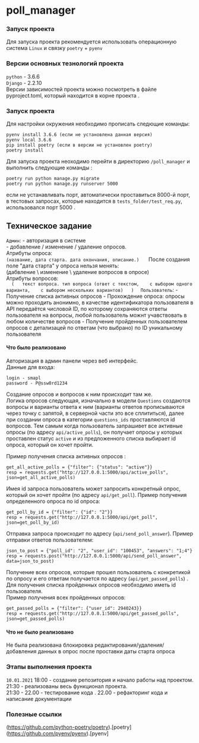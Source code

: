 # poll_manager

### Запуск проекта

Для запуска проекта рекомендуется использовать операционную система `Linux` и связку `poetry` + `pyenv`  

### Версии основных тезнологий проекта 

`python` - 3.6.6  
`Django` - 2.2.10  
Версии зависимостей проекта можно посмотреть в файле pyproject.toml, который находится в корне проекта .  

### Запуск проекта 

Для настройки окружения необходимо прописать следющие команды:
```
pyenv install 3.6.6 (если не установлена данная версия)
pyenv local 3.6.6
pip install poetry (если в версии не установлен poetry)
poetry install
```
Для запуска проекта неоходимо перейти в директорию `/poll_manager` и выполнить следующие команды : 
```
poetry run python manage.py migrate
poetry run python manage.py runserver 5000
```
если не устанавливать порт, автоматически проставиться 8000-й порт, в тестовых запросах, которые находится в `tests_folder/test_req.py`, использовался порт 5000 .

## Техническое задание 

`Админ`: 
    - авторизация в системе  
    - добавление / изменение / удаление опросов.  
    Атрибуты опроса:  
    ```
        (название, дата старта. дата окончания, описание.)   
    ```
    После создания поле "дата старта" у опроса нельзя менять:   
        (дабвление \ изменение \ удаление вопросов в опросе)  
    Атрибуты вопросов:  
    ```  
        (  
            текст вопроса. тип вопроса (ответ с текстом,   
            с выбором одного варианта,   
            с выбором нескольких вариантов)  
        )  
    ```
`Пользователь`:
    - Получение списка активных опросов 
    - Прохождение опроса: опросы можно проходить анонимно, 
    в качестве идентификатора пользователя в API передаётся 
    числовой ID, по которому сохраняются ответы пользователя на вопросы, 
    любой пользователь можнт учавствовать в любом количестве вопросов 
    - Получение пройденных пользователем опросов с детализацей по ответам 
    (что выбрано) по ID уникальному пользователя 

#### Что было реализовано 
Авторизация в админ панели через веб интерфейс.  
Данные для входа:  
```
login - smapl
password - P@ssw0rd1234
```

Создание опросов и вопросов к ним происходит там же.  
Логика опросов следующая, изначально в модели `Questions` создаются вопросы и варианты ответа к ним (варианты ответов прописываются через точку с запятой, в серверной части это все сплититься), далее при создании опроса в категории `questions_ids` проставляются id вопросов. Тем самым когда пользователь запрашивет все активные опросы (по адресу `api/active_polls`), он получает опросы у которых проставлен статус `active` и из предложенного списка выбирает id опроса, который он хочет пройти.

Пример получения списка активных опросов :
```
get_all_active_polls = {"filter": {"status": "active"}}
resp = requests.get("http://127.0.0.1:5000/api/active_polls", json=get_all_active_polls)
```

Имея id запроса пользователь может запросить конкретный опрос, который он хочет пройти (по адресу `api/get_poll`).
Пример получения определенного опроса по id опроса:  
```
get_poll_by_id = {"filter": {"id": "2"}}
resp = requests.get("http://127.0.0.1:5000/api/get_poll", json=get_poll_by_id)
```

Отправка запроса происходит по адресу  (`api/send_poll_answer`).
Пример отправки ответов пользователем: 
```
json_to_post = {"poll_id": "2", "user_id": "100453", "answers": "1;4"}
resp = requests.post("http://127.0.0.1:5000/api/send_poll_answer", data=json_to_post)
```

Получение всех опросов, которые прошел пользователь с конкретикой по опросу и его ответам получается по адреcу (`api/get_passed_polls`) . Для получения списка пройденных опросов необходимо иметь id пользователя.  
Пример получения всех пройденных опросов:
```
get_passed_polls = {"filter": {"user_id": 2940243}}
resp = requests.get("http://127.0.0.1:5000/api/get_passed_polls", json=get_passed_polls)
```


#### Что не было реализовано 
Не была реализована блокировка редактирования/удаления/добавления данных в опрос после проставки даты старта опроса


### Этапы выполнения проекта 
`10.01.2021`
18:00 - создание репозитория и начало работы над проектом.  
21:30 - реализованы весь функционал проекта.  
21:30 - 22.00  - тестирование кода . 
22.00 - рефакторинг кода и написание документации

### Полезные ссылки 
(https://github.com/python-poetry/poetry).[poetry]
(https://github.com/pyenv/pyenv).[pyenv]
